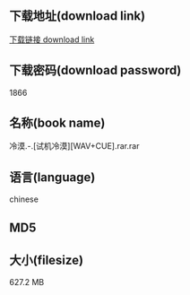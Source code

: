 ## 下载地址(download link)
[下载链接 download link](https://tutu365.netlify.app/?s=%E5%86%B7%E6%BC%A0.-.%5B%E8%AF%95%E6%9C%BA%E5%86%B7%E6%BC%A0%5D%5BWAV%2BCUE%5D.rar)

## 下载密码(download password)
1866

## 名称(book name)
冷漠.-.[试机冷漠][WAV+CUE].rar.rar

## 语言(language)
chinese

## MD5


## 大小(filesize)
627.2 MB
